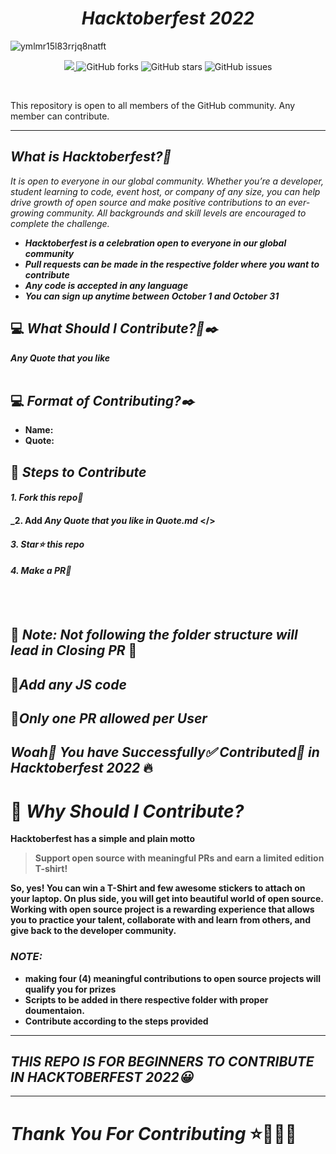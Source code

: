 _<h1 align="center"> Hacktoberfest 2022</h1>_
![ymlmr15l83rrjq8natft](https://user-images.githubusercontent.com/69143883/193438971-5d5efb4a-0e86-490b-a95f-5608514d0d15.jpg)


<p align="center">
   <a href="https://hacktoberfest.digitalocean.com/">
            <img src="https://img.shields.io/badge/Hacktoberfest%202022-Win%20a%20T--Shirt%20OR%20Plant%20a%20Tree-critical"></img>
</a>
   <img alt="GitHub forks" src="https://img.shields.io/github/forks/Kumar77758/Hacktoberfest-2022"></a>
   <img alt="GitHub stars" src="https://img.shields.io/github/stars/Kumar77758/Hacktoberfest-2022"></a>
   <img alt="GitHub issues" src="https://img.shields.io/github/issues/Kumar77758/Hacktoberfest-2022"></a>

</p>
<br>

This repository is open to all members of the GitHub community. Any member can contribute.

***

## _What is Hacktoberfest?🚀_

_It is open to everyone in our global community. Whether you’re a developer, student learning to code, event host, or company of any size, you can help drive growth of open source and make positive contributions to an ever-growing community. All backgrounds and skill levels are encouraged to complete the challenge._
<b>
- _Hacktoberfest is a celebration open to everyone in our global community_
- _Pull requests can be made in the respective folder where you want to contribute_
- _Any code is accepted in any language_
- _You can sign up anytime between October 1 and October 31_
<b>

  
## 💻 _What Should I Contribute?🤔✒️_
<strong>_Any Quote that you like_</strong>
<br><br>

## 💻 _Format of Contributing?✒️_
- Name: 
- Quote: 



## 🚀 _Steps to Contribute_

#### <b>_1. Fork this repo🍴_</b>
#### <b>_2. Add _Any Quote that you like in Quote.md_ </><b>
#### <b>_3. Star⭐ this repo_</b>
#### <b>_4. Make a PR🔁_</b>
<br>

<br>

## 🔴 _Note: Not following the folder structure will lead in Closing PR_ 🔴<br>
## 📌_Add any JS code_
## 📌_Only one PR allowed per User_
## _Woah🎊 You have Successfully✅ Contributed🎇 in Hacktoberfest 2022_ 🔥

# 👕 _Why Should I Contribute?_
Hacktoberfest has a simple and plain motto
> Support open source with meaningful PRs and earn a limited edition T-shirt!

So, yes! You can win a T-Shirt and few awesome stickers to attach on your laptop. On plus side, you will get into beautiful world of open source.<br>
Working with open source project is a rewarding experience that allows you to practice your talent, collaborate with and learn from others, and give back to the developer community. 

### _NOTE:_
* making four (4) meaningful contributions to open source projects will qualify you for prizes
* Scripts to be added in there respective folder with proper doumentaion.
* Contribute according to the steps provided
***
## _THIS REPO IS FOR BEGINNERS TO CONTRIBUTE IN HACKTOBERFEST 2022😀_
***
# _Thank You For Contributing_ ⭐🚀✨🌠
   
